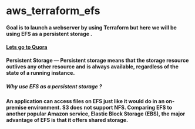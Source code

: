 # aws_terraform_efs

#### Goal is to launch a webserver by using Terraform but here we will be using EFS as a persistent storage .

#### [Lets go to Quora](https://medium.com/@mohamedfurqan.o/aws-terraform-launching-webserver-on-aws-using-terraform-efs-elastic-file-system-4d45c093f8a8?source=friends_link&sk=785772a7168f279c88c5b4e21cce8e89)



<b> Persistent Storage <b> — Persistent storage means that the storage resource outlives any other resource and is always available, regardless of the state of a running instance.
  
##### Why use EFS as a persistent storage ?

An application can access files on EFS just like it would do in an on-premise environment. S3 does not support NFS. Comparing EFS to another popular Amazon service, Elastic Block Storage (EBS), the major advantage of EFS is that it offers shared storage.

